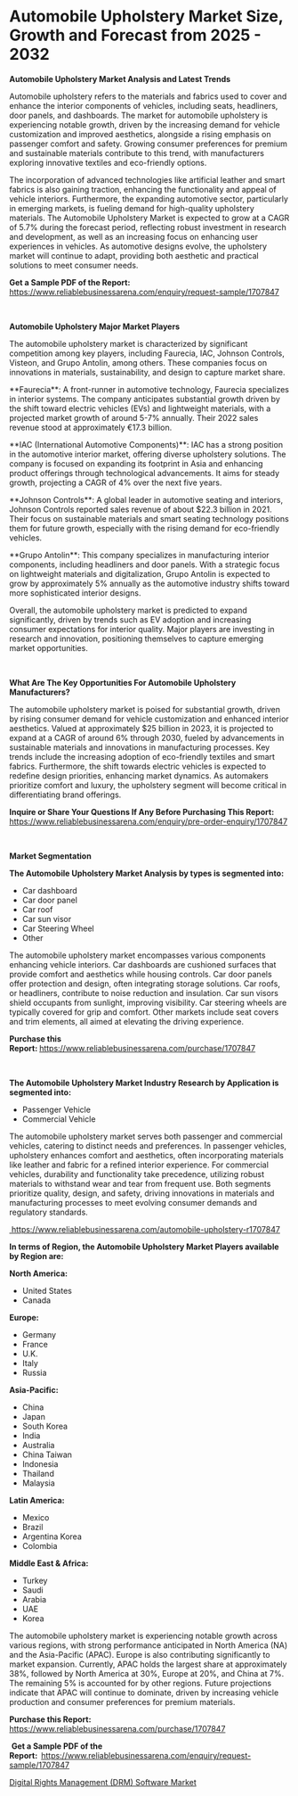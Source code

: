 <p><h1>Automobile Upholstery Market Size, Growth and Forecast from 2025 - 2032</h1></p><p><strong>Automobile Upholstery Market Analysis and Latest Trends</strong></p>
<p><p>Automobile upholstery refers to the materials and fabrics used to cover and enhance the interior components of vehicles, including seats, headliners, door panels, and dashboards. The market for automobile upholstery is experiencing notable growth, driven by the increasing demand for vehicle customization and improved aesthetics, alongside a rising emphasis on passenger comfort and safety. Growing consumer preferences for premium and sustainable materials contribute to this trend, with manufacturers exploring innovative textiles and eco-friendly options.</p><p>The incorporation of advanced technologies like artificial leather and smart fabrics is also gaining traction, enhancing the functionality and appeal of vehicle interiors. Furthermore, the expanding automotive sector, particularly in emerging markets, is fueling demand for high-quality upholstery materials. The Automobile Upholstery Market is expected to grow at a CAGR of 5.7% during the forecast period, reflecting robust investment in research and development, as well as an increasing focus on enhancing user experiences in vehicles. As automotive designs evolve, the upholstery market will continue to adapt, providing both aesthetic and practical solutions to meet consumer needs.</p></p>
<p><strong>Get a Sample PDF of the Report:&nbsp;</strong> <a href="https://www.reliablebusinessarena.com/enquiry/request-sample/1707847?utm_campaign=3535&utm_medium=2&utm_source=Github&utm_content=ia&utm_term=25032025&utm_id=automobile-upholstery">https://www.reliablebusinessarena.com/enquiry/request-sample/1707847</a></p>
<p>&nbsp;</p>
<p><strong>Automobile Upholstery Major Market Players</strong></p>
<p><p>The automobile upholstery market is characterized by significant competition among key players, including Faurecia, IAC, Johnson Controls, Visteon, and Grupo Antolin, among others. These companies focus on innovations in materials, sustainability, and design to capture market share.</p><p>**Faurecia**: A front-runner in automotive technology, Faurecia specializes in interior systems. The company anticipates substantial growth driven by the shift toward electric vehicles (EVs) and lightweight materials, with a projected market growth of around 5-7% annually. Their 2022 sales revenue stood at approximately €17.3 billion.</p><p>**IAC (International Automotive Components)**: IAC has a strong position in the automotive interior market, offering diverse upholstery solutions. The company is focused on expanding its footprint in Asia and enhancing product offerings through technological advancements. It aims for steady growth, projecting a CAGR of 4% over the next five years.</p><p>**Johnson Controls**: A global leader in automotive seating and interiors, Johnson Controls reported sales revenue of about $22.3 billion in 2021. Their focus on sustainable materials and smart seating technology positions them for future growth, especially with the rising demand for eco-friendly vehicles.</p><p>**Grupo Antolin**: This company specializes in manufacturing interior components, including headliners and door panels. With a strategic focus on lightweight materials and digitalization, Grupo Antolin is expected to grow by approximately 5% annually as the automotive industry shifts toward more sophisticated interior designs.</p><p>Overall, the automobile upholstery market is predicted to expand significantly, driven by trends such as EV adoption and increasing consumer expectations for interior quality. Major players are investing in research and innovation, positioning themselves to capture emerging market opportunities.</p></p>
<p>&nbsp;</p>
<p><strong>What Are The Key Opportunities For Automobile Upholstery Manufacturers?</strong></p>
<p><p>The automobile upholstery market is poised for substantial growth, driven by rising consumer demand for vehicle customization and enhanced interior aesthetics. Valued at approximately $25 billion in 2023, it is projected to expand at a CAGR of around 6% through 2030, fueled by advancements in sustainable materials and innovations in manufacturing processes. Key trends include the increasing adoption of eco-friendly textiles and smart fabrics. Furthermore, the shift towards electric vehicles is expected to redefine design priorities, enhancing market dynamics. As automakers prioritize comfort and luxury, the upholstery segment will become critical in differentiating brand offerings.</p></p>
<p><strong>Inquire or Share Your Questions If Any Before Purchasing This Report:</strong> <a href="https://www.reliablebusinessarena.com/enquiry/pre-order-enquiry/1707847?utm_campaign=3535&utm_medium=2&utm_source=Github&utm_content=ia&utm_term=25032025&utm_id=automobile-upholstery">https://www.reliablebusinessarena.com/enquiry/pre-order-enquiry/1707847</a></p>
<p>&nbsp;</p>
<p><strong>Market Segmentation</strong></p>
<p><strong>The Automobile Upholstery Market Analysis by types is segmented into:</strong></p>
<p><ul><li>Car dashboard</li><li>Car door panel</li><li>Car roof</li><li>Car sun visor</li><li>Car Steering Wheel</li><li>Other</li></ul></p>
<p><p>The automobile upholstery market encompasses various components enhancing vehicle interiors. Car dashboards are cushioned surfaces that provide comfort and aesthetics while housing controls. Car door panels offer protection and design, often integrating storage solutions. Car roofs, or headliners, contribute to noise reduction and insulation. Car sun visors shield occupants from sunlight, improving visibility. Car steering wheels are typically covered for grip and comfort. Other markets include seat covers and trim elements, all aimed at elevating the driving experience.</p></p>
<p><strong>Purchase this Report:&nbsp;</strong><a href="https://www.reliablebusinessarena.com/purchase/1707847?utm_campaign=3535&utm_medium=2&utm_source=Github&utm_content=ia&utm_term=25032025&utm_id=automobile-upholstery">https://www.reliablebusinessarena.com/purchase/1707847</a></p>
<p>&nbsp;</p>
<p><strong>The Automobile Upholstery Market Industry Research by Application is segmented into:</strong></p>
<p><ul><li>Passenger Vehicle</li><li>Commercial Vehicle</li></ul></p>
<p><p>The automobile upholstery market serves both passenger and commercial vehicles, catering to distinct needs and preferences. In passenger vehicles, upholstery enhances comfort and aesthetics, often incorporating materials like leather and fabric for a refined interior experience. For commercial vehicles, durability and functionality take precedence, utilizing robust materials to withstand wear and tear from frequent use. Both segments prioritize quality, design, and safety, driving innovations in materials and manufacturing processes to meet evolving consumer demands and regulatory standards.</p></p>
<p><a href="https://www.reliablebusinessarena.com/automobile-upholstery-r1707847?utm_campaign=3535&utm_medium=2&utm_source=Github&utm_content=ia&utm_term=25032025&utm_id=automobile-upholstery">&nbsp;https://www.reliablebusinessarena.com/automobile-upholstery-r1707847</a></p>
<p><strong>In terms of Region, the Automobile Upholstery Market Players available by Region are:</strong></p>
<p>
    <p> <strong> North America: </strong>
        <ul>
            <li>United States</li>
            <li>Canada</li>
        </ul>
        </p> 
    <p> <strong> Europe: </strong>
        <ul>
            <li>Germany</li>
            <li>France</li>
            <li>U.K.</li>
            <li>Italy</li>
            <li>Russia</li>
        </ul>
        </p> 
    <p> <strong> Asia-Pacific: </strong>
        <ul>
            <li>China</li>
            <li>Japan</li>
            <li>South Korea</li>
            <li>India</li>
            <li>Australia</li>
            <li>China Taiwan</li>
            <li>Indonesia</li>
            <li>Thailand</li>
            <li>Malaysia</li>
        </ul>
        </p> 
    <p> <strong> Latin America: </strong>
        <ul>
            <li>Mexico</li>
            <li>Brazil</li>
            <li>Argentina Korea</li>
            <li>Colombia</li>
        </ul>
        </p> 
    <p> <strong> Middle East & Africa: </strong>
        <ul>
            <li>Turkey</li>
            <li>Saudi</li>
            <li>Arabia</li>
            <li>UAE</li>
            <li>Korea</li>
        </ul>
    </p>
    </p>
<p><p>The automobile upholstery market is experiencing notable growth across various regions, with strong performance anticipated in North America (NA) and the Asia-Pacific (APAC). Europe is also contributing significantly to market expansion. Currently, APAC holds the largest share at approximately 38%, followed by North America at 30%, Europe at 20%, and China at 7%. The remaining 5% is accounted for by other regions. Future projections indicate that APAC will continue to dominate, driven by increasing vehicle production and consumer preferences for premium materials.</p></p>
<p><strong>Purchase this Report: </strong><a href="https://www.reliablebusinessarena.com/purchase/1707847?utm_campaign=3535&utm_medium=2&utm_source=Github&utm_content=ia&utm_term=25032025&utm_id=automobile-upholstery">https://www.reliablebusinessarena.com/purchase/1707847</a></p>
<p>&nbsp;<strong>Get a Sample PDF of the Report:&nbsp;&nbsp;</strong><a href="https://www.reliablebusinessarena.com/enquiry/request-sample/1707847?utm_campaign=3535&utm_medium=2&utm_source=Github&utm_content=ia&utm_term=25032025&utm_id=automobile-upholstery">https://www.reliablebusinessarena.com/enquiry/request-sample/1707847</a></p>
<p><strong></strong></p>
<p><p><a href="https://github.com/syiqvanyo/Market-Research-Report-List-1/blob/main/digital-rights-management-drm-software-market.md?utm_campaign=3535&utm_medium=2&utm_source=Github&utm_content=ia&utm_term=25032025&utm_id=automobile-upholstery">Digital Rights Management (DRM) Software Market</a></p></p>